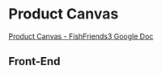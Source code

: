 # Product Canvas

[Product Canvas - FishFriends3 Google Doc](https://docs.google.com/document/d/1aMH2QGZ-OL3fc_oxTbHzQ89HXDFAlLDoW0QV08hkN2g/edit)

## Front-End

